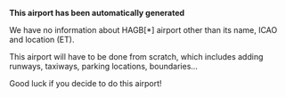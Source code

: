 **This airport has been automatically generated**

We have no information about HAGB[*] airport other than its name, ICAO and location (ET).

This airport will have to be done from scratch, which includes adding runways, taxiways, parking locations, boundaries...

Good luck if you decide to do this airport!